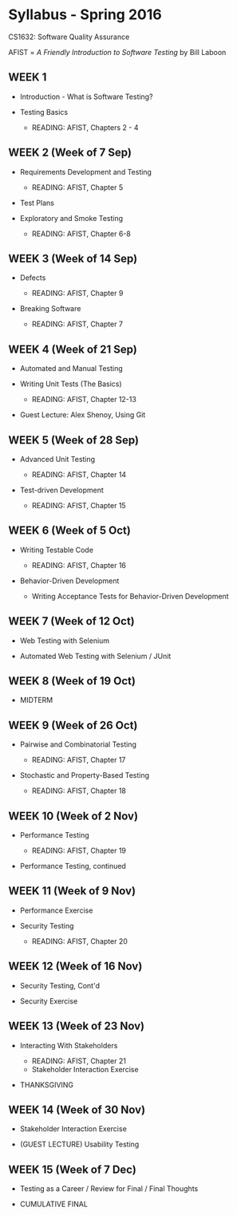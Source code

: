 # Syllabus - Spring 2016
CS1632: Software Quality Assurance

AFIST = _A Friendly Introduction to Software Testing_ by Bill Laboon

## WEEK 1 
*  Introduction - What is Software Testing?

* Testing Basics
  * READING: AFIST, Chapters 2 - 4

## WEEK 2 (Week of 7 Sep)
* Requirements Development and Testing
  * READING: AFIST, Chapter 5

* Test Plans
* Exploratory and Smoke Testing
  * READING: AFIST, Chapter 6-8


## WEEK 3 (Week of 14 Sep)
* Defects
  * READING: AFIST, Chapter 9

* Breaking Software
  * READING: AFIST, Chapter 7

## WEEK 4 (Week of 21 Sep)

* Automated and Manual Testing
* Writing Unit Tests (The Basics)
  * READING: AFIST, Chapter 12-13

* Guest Lecture: Alex Shenoy, Using Git

## WEEK 5 (Week of 28 Sep)

* Advanced Unit Testing
  * READING: AFIST, Chapter 14

* Test-driven Development
  * READING: AFIST, Chapter 15
  
## WEEK 6 (Week of 5 Oct)

* Writing Testable Code
  * READING: AFIST, Chapter 16

* Behavior-Driven Development
  * Writing Acceptance Tests for Behavior-Driven Development

## WEEK 7 (Week of 12 Oct)

* Web Testing with Selenium

* Automated Web Testing with Selenium / JUnit

## WEEK 8 (Week of 19 Oct)

* MIDTERM

## WEEK 9 (Week of 26 Oct)

* Pairwise and Combinatorial Testing
  * READING: AFIST, Chapter 17
  
* Stochastic and Property-Based Testing
  * READING: AFIST, Chapter 18

## WEEK 10 (Week of 2 Nov)

* Performance Testing
  * READING: AFIST, Chapter 19

* Performance Testing, continued

## WEEK 11 (Week of 9 Nov)

* Performance Exercise

* Security Testing
  * READING: AFIST, Chapter 20

## WEEK 12 (Week of 16 Nov)

* Security Testing, Cont'd

* Security Exercise

## WEEK 13 (Week of 23 Nov)

* Interacting With Stakeholders
  * READING: AFIST, Chapter 21
  * Stakeholder Interaction Exercise
 
* THANKSGIVING

## WEEK 14 (Week of 30 Nov)

* Stakeholder Interaction Exercise

* (GUEST LECTURE) Usability Testing

## WEEK 15 (Week of 7 Dec)

* Testing as a Career / Review for Final / Final Thoughts

* CUMULATIVE FINAL

